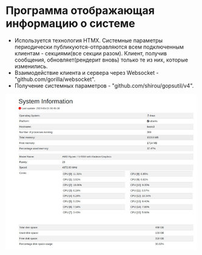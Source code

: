 # Программа отображающая информацию о системе

* Используется технология HTMX. Системные параметры периодически публикуются-отправляются всем подключенным клиентам - секциями(все секции разом). Клиент, получив сообщения, обновляет(рендерит вновь) только те из них, которые изменились.
* Взаимодействие клиента и сервера через Websocket - "github.com/gorilla/websocket".
* Получение системных параметров - "github.com/shirou/gopsutil/v4". 


![My Image](doc/img/Screenshot.jpg)